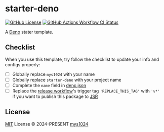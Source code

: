 # starter-deno

[![GitHub License](https://img.shields.io/github/license/mys1024/starter-deno?&style=flat-square)](./LICENSE)
[![GitHub Actions Workflow CI Status](https://img.shields.io/github/actions/workflow/status/mys1024/starter-deno/ci.yml?label=CI&&style=flat-square)](https://github.com/mys1024/starter-deno/actions/workflows/ci.yml)

A [Deno](https://deno.com/) stater template.

## Checklist

When you use this template, try follow the checklist to update your info and configs properly:

- [ ] Globally replace `mys1024` with your name
- [ ] Globally replace `starter-deno` with your project name
- [ ] Complete the `name` field in [deno.json](deno.json)
- [ ] Replace the [release workflow](.github/workflows/release.yml)'s trigger tag `'REPLACE_THIS_TAG'` with `'v*'` if you want to publish this package to [JSR](https://jsr.io)

## License

[MIT](./LICENSE) License &copy; 2024-PRESENT [mys1024](https://github.com/mys1024)
